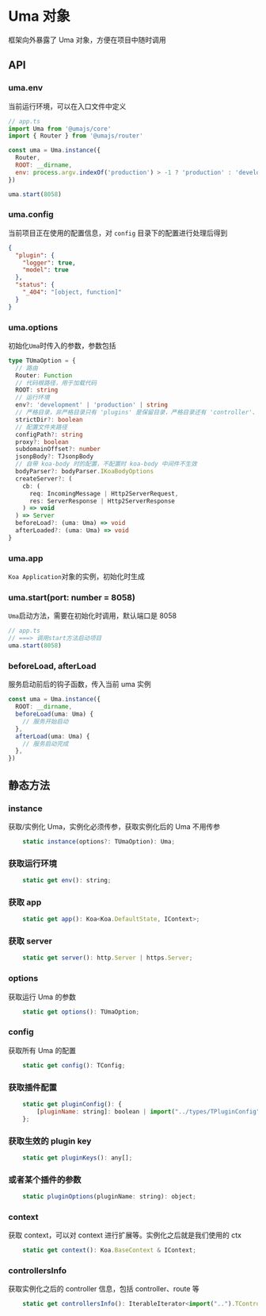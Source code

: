# Uma 对象

框架向外暴露了 Uma 对象，方便在项目中随时调用

## API

### uma.env

当前运行环境，可以在入口文件中定义

```javascript
// app.ts
import Uma from '@umajs/core'
import { Router } from '@umajs/router'

const uma = Uma.instance({
  Router,
  ROOT: __dirname,
  env: process.argv.indexOf('production') > -1 ? 'production' : 'development',
})

uma.start(8058)
```

### uma.config

当前项目正在使用的配置信息，对 `config` 目录下的配置进行处理后得到

```json
{
  "plugin": {
    "logger": true,
    "model": true
  },
  "status": {
    "_404": "[object, function]"
  }
}
```

### uma.options

初始化`Uma`时传入的参数，参数包括

```typescript
type TUmaOption = {
  // 路由
  Router: Function
  // 代码根路径，用于加载代码
  ROOT: string
  // 运行环境
  env?: 'development' | 'production' | string
  // 严格目录，非严格目录只有 'plugins' 是保留目录，严格目录还有 'controller'、'service'
  strictDir?: boolean
  // 配置文件夹路径
  configPath?: string
  proxy?: boolean
  subdomainOffset?: number
  jsonpBody?: TJsonpBody
  // 自带 koa-body 时的配置，不配置时 koa-body 中间件不生效
  bodyParser?: bodyParser.IKoaBodyOptions
  createServer?: (
    cb: (
      req: IncomingMessage | Http2ServerRequest,
      res: ServerResponse | Http2ServerResponse
    ) => void
  ) => Server
  beforeLoad?: (uma: Uma) => void
  afterLoaded?: (uma: Uma) => void
}
```

### uma.app

`Koa Application`对象的实例，初始化时生成

### uma.start(port: number = 8058)

`Uma`启动方法，需要在初始化时调用，默认端口是 8058

```javascript
// app.ts
// ===> 调用start方法启动项目
uma.start(8058)
```

### beforeLoad, afterLoad

服务启动前后的钩子函数，传入当前 uma 实例

```ts
const uma = Uma.instance({
  ROOT: __dirname,
  beforeLoad(uma: Uma) {
    // 服务开始启动
  },
  afterLoad(uma: Uma) {
    // 服务启动完成
  },
})
```

## 静态方法

### instance

获取/实例化 Uma，实例化必须传参，获取实例化后的 Uma 不用传参

```js
    static instance(options?: TUmaOption): Uma;
```

### 获取运行环境

```js
    static get env(): string;
```

### 获取 app

```js
    static get app(): Koa<Koa.DefaultState, IContext>;
```

### 获取 server

```js
    static get server(): http.Server | https.Server;
```

### options

获取运行 Uma 的参数

```js
    static get options(): TUmaOption;
```

### config

获取所有 Uma 的配置

```js
    static get config(): TConfig;
```

### 获取插件配置

```js
    static get pluginConfig(): {
        [pluginName: string]: boolean | import("../types/TPluginConfig").TPluginConfig;
    };
```

### 获取生效的 plugin key

```js
    static get pluginKeys(): any[];
```

### 或者某个插件的参数

```js
    static pluginOptions(pluginName: string): object;
```

### context

获取 context，可以对 context 进行扩展等。实例化之后就是我们使用的 ctx

```js
    static get context(): Koa.BaseContext & IContext;
```

### controllersInfo

获取实例化之后的 controller 信息，包括 controller、route 等

```js
    static get controllersInfo(): IterableIterator<import("..").TControllerInfo>;
```

